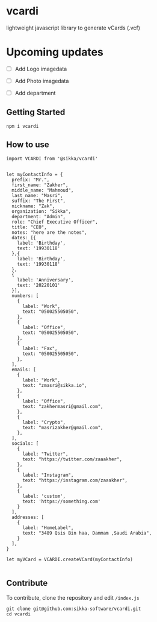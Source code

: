 # vcardi
lightweight javascript library to generate vCards (.vcf)


# Upcoming updates
- [ ] Add Logo imagedata
- [ ] Add Photo imagedata
- [ ] Add department


## Getting Started
```
npm i vcardi
```

## How to use

```
import VCARDI from '@sikka/vcardi'


let myContactInfo = {
  prefix: "Mr.",
  first_name: "Zakher",
  middle_name: "Mahmoud",
  last_name: "Masri",
  suffix: "The First",
  nickname: "Zak",
  organization: "Sikka",
  department: "Admin",
  role: "Chief Executive Officer",
  title: "CEO",
  notes: "here are the notes",
  dates: [{
    label: 'Birthday',
    text: '19930118'
  },{
    label: 'Birthday',
    text: '19930118'
  },
  {
    label: 'Anniversary',
    text: '20220101'
  }],
  numbers: [
    {
      label: "Work",
      text: "050025505050",
    },
    {
      label: "Office",
      text: "050025505050",
    },
    {
      label: "Fax",
      text: "050025505050",
    },
  ],
  emails: [
    {
      label: "Work",
      text: "zmasri@sikka.io",
    },
    {
      label: "Office",
      text: "zakhermasri@gmail.com",
    },
    {
      label: "Crypto",
      text: "masrizakher@gmail.com",
    },
  ],
  socials: [
    {
      label: "Twitter",
      text: "https://twitter.com/zaaakher",
    },
    {
      label: "Instagram",
      text: "https://instagram.com/zaaakher",
    },
    {
      label: 'custom',
      text: 'https://something.com'
    }
  ],
  addresses: [
    {
      label: "HomeLabel",
      text: "3489 Qsis Bin haa, Dammam ,Saudi Arabia",
    }
  ],
}

let myVCard = VCARDI.createVCard(myContactInfo)


```
## Contribute
To contribute, clone the repository and edit ```/index.js```
```
git clone git@github.com:sikka-software/vcardi.git
cd vcardi
```
